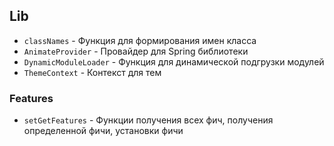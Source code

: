 ## Lib

- `classNames` - Функция для формирования имен класса
- `AnimateProvider` - Провайдер для Spring библиотеки
- `DynamicModuleLoader` - Функция для динамической подгрузки модулей
- `ThemeContext` - Контекст для тем

### Features

- `setGetFeatures` - Функции получения всех фич, получения определенной фичи, установки фичи
